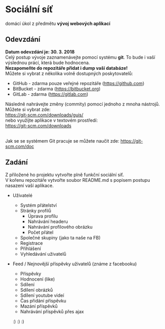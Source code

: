 # Sociální síť
domácí úkol z předmětu **vývoj webových aplikací**
## Odevzdání
**Datum odevzdání je: 30. 3. 2018**<br>
Celý postup vývoje zaznamenávejte pomocí systému **git**.
To bude i vaší výslednou prácí, která bude hodnocena.<br>
**Nezapomeňte do repozitáře přidat i dump vaší databáze!**<br>
Můžete si vybrat z několika volně dostupných poskytovatelů:<br>
- GitHub - zdarma pouze veřejné repozitáře (https://github.com)
- BitBucket - zdarma (https://bitbucket.org)
- GitLab - zdarma (https://gitlab.com)

Následně nahrávejte změny (commity) pomocí jednoho z mnoha nástrojů.<br>
Můžete si vybrat zde:<br>
https://git-scm.com/downloads/guis/<br>
nebo využijte aplikace v textovém prostředí:<br>
https://git-scm.com/downloads<br><br>

Jak se se systémem Git pracuje se můžete naučit zde:
https://git-scm.com/doc

## Zadání
Z přiložené ho projektu vytvořte plně funkční sociální síť.<br>
V kořenu repozitáře vytvořte soubor README.md s popisem postupu nasazení vaší aplikace.
- Uživatelé
    - Systém přátelství
    - Stránky profilů
        - Úprava profilu
        - Nahrávání headeru
        - Nahrávání profilového obrázku
        - Počet přátel
    - Společné skupiny (jako ta naše na FB)
    - Registrace
    - Přihlášení
    - Vyhledávání uživatelů
    
- Feed / Nejnovější příspěvky uživatelů (známe z facebooku)
    - Příspěvky
    - Hodnocení (like)
    - Sdílení
    - Sdílení obrázků
    - Sdílení youtube videí
    - Čas přidání příspěvku
    - Mazání příspěvků
    - Nahrávání příspěvků přes ajax
    
    
    :) :) :) 
